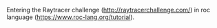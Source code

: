 Entering the Raytracer challenge (http://raytracerchallenge.com/) in roc language (https://www.roc-lang.org/tutorial).
